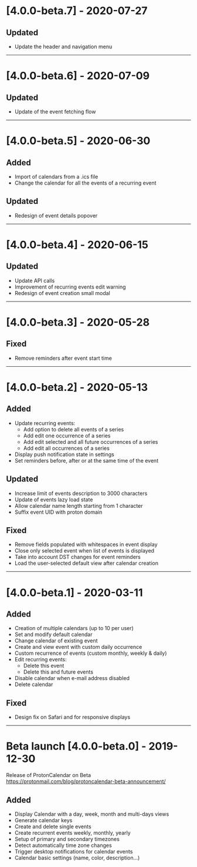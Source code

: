 # [4.0.0-beta.7] - 2020-07-27

## Updated
- Update the header and navigation menu

___

# [4.0.0-beta.6] - 2020-07-09

## Updated
- Update of the event fetching flow

___

# [4.0.0-beta.5] - 2020-06-30

## Added
- Import of calendars from a .ics file
- Change the calendar for all the events of a recurring event

## Updated
- Redesign of event details popover

___

# [4.0.0-beta.4] - 2020-06-15

## Updated
- Update API calls
- Improvement of recurring events edit warning
- Redesign of event creation small modal

___

# [4.0.0-beta.3] - 2020-05-28

## Fixed
- Remove reminders after event start time

___

# [4.0.0-beta.2] - 2020-05-13

## Added
- Update recurring events:
    * Add option to delete all events of a series
    * Add edit one occurrence of a series
    * Add edit selected and all future occurrences of a series
    * Add edit all occurrences of a series 
- Display push notification state in settings
- Set reminders before, after or at the same time of the event

## Updated
- Increase limit of events description to 3000 characters 
- Update of events lazy load state
- Allow calendar name length starting from 1 character
- Suffix event UID with proton domain

## Fixed
- Remove fields populated with whitespaces in event display
- Close only selected event when list of events is displayed
- Take into account DST changes for event reminders      
- Load the user-selected default view after calendar creation
___

# [4.0.0-beta.1] - 2020-03-11

## Added
- Creation of multiple calendars (up to 10 per user)
- Set and modify default calendar
- Change calendar of existing event
- Create and view event with custom daily occurrence
- Custom recurrence of events (custom monthly, weekly & daily)
- Edit recurring events:
    * Delete this event
    * Delete this and future events
- Disable calendar when e-mail address disabled
- Delete calendar

## Fixed
- Design fix on Safari and for responsive displays
___

# Beta launch [4.0.0-beta.0] - 2019-12-30

Release of ProtonCalendar on Beta https://protonmail.com/blog/protoncalendar-beta-announcement/ 

## Added
- Display Calendar with a day, week, month and multi-days views
- Generate calendar keys
- Create and delete single events
- Create recurrent events weekly, monthly, yearly
- Setup of primary and secondary timezones
- Detect automatically time zone changes
- Trigger desktop notifications for calendar events
- Calendar basic settings (name, color, description...)





